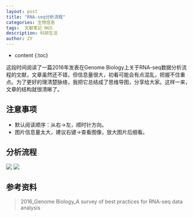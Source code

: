 ```yaml
---
layout: post
title: "RNA-seq分析流程"
categories: 生物信息
tags:  文献笔记 NGS
description: 科研生活
author: ZY
---
```


* content
{:toc}

这段时间阅读了一篇2016年发表在Genome Biology上关于RNA-seq数据分析流程的文献，文章虽然还不错，但信息量很大，初看可能会有点混乱，把握不住重点。为了更好的理清楚脉络，我把它总结成了思维导图，分享给大家。这样一来，文章的结构就很清晰了。




## 注意事项
- 默认阅读顺序：从右→左，顺时针方向。
- 图片信息量太大，建议右键→查看图像，放大图片后细看。

## 分析流程
![](https://raw.githubusercontent.com/woaielf/woaielf.github.io/master/_posts/Pic/1-RNA-seq.png)
![](https://raw.githubusercontent.com/woaielf/woaielf.github.io/master/_posts/Pic/1-RNA-seq2.png)

## 参考资料
> 2016_Genome Biology_A survey of best practices for RNA-seq data analysis